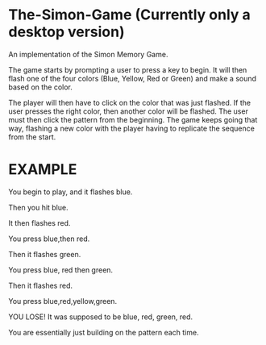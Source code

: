 # The-Simon-Game (Currently only a desktop version)
An implementation of the Simon Memory Game.

The game starts by prompting a user to press a key to begin.
It will then flash one of the four colors (Blue, Yellow, Red or Green) and make a sound based on the color.

The player will then have to click on the color that was just flashed. If the user presses the right color, then another color will be flashed. The user must then click the pattern from the beginning. The game keeps going that way, flashing a new color with the player having to replicate the sequence from the start.

# EXAMPLE 

You begin to play, and it flashes blue.

Then you hit blue. 

It then flashes red. 

You press blue,then red. 

Then it flashes green.

You press blue, red then green.

Then it flashes red.

You press blue,red,yellow,green.

YOU LOSE! It was supposed to be blue, red, green, red.

You are essentially just building on the pattern each time.
